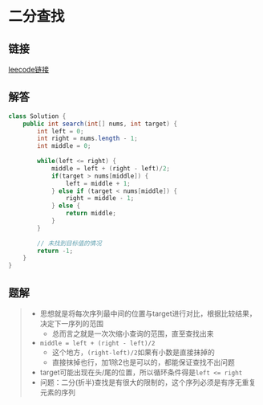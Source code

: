 # 二分查找

## 链接

[leecode链接](https://leetcode.cn/problems/binary-search/)

## 解答

```java
class Solution {
    public int search(int[] nums, int target) {
        int left = 0;
        int right = nums.length - 1;
        int middle = 0;
        
        while(left <= right) {
            middle = left + (right - left)/2;
            if(target > nums[middle]) {
                left = middle + 1;
            } else if (target < nums[middle]) {
                right = middle - 1;
            } else {
                return middle;
            }
        }   
        
        // 未找到目标值的情况
        return -1;
    }
}
```

## 题解

> - 思想就是将每次序列最中间的位置与target进行对比，根据比较结果，决定下一序列的范围
>   - 总而言之就是一次次缩小查询的范围，直至查找出来
> - `middle = left + (right - left)/2`
>   - 这个地方，`(right-left)/2`如果有小数是直接抹掉的
>   - 直接抹掉也行，加1除2也是可以的，都能保证查找不出问题
> - target可能出现在头/尾的位置，所以循环条件得是`left <= right`
> - 问题：二分(折半)查找是有很大的限制的，这个序列必须是有序无重复元素的序列

